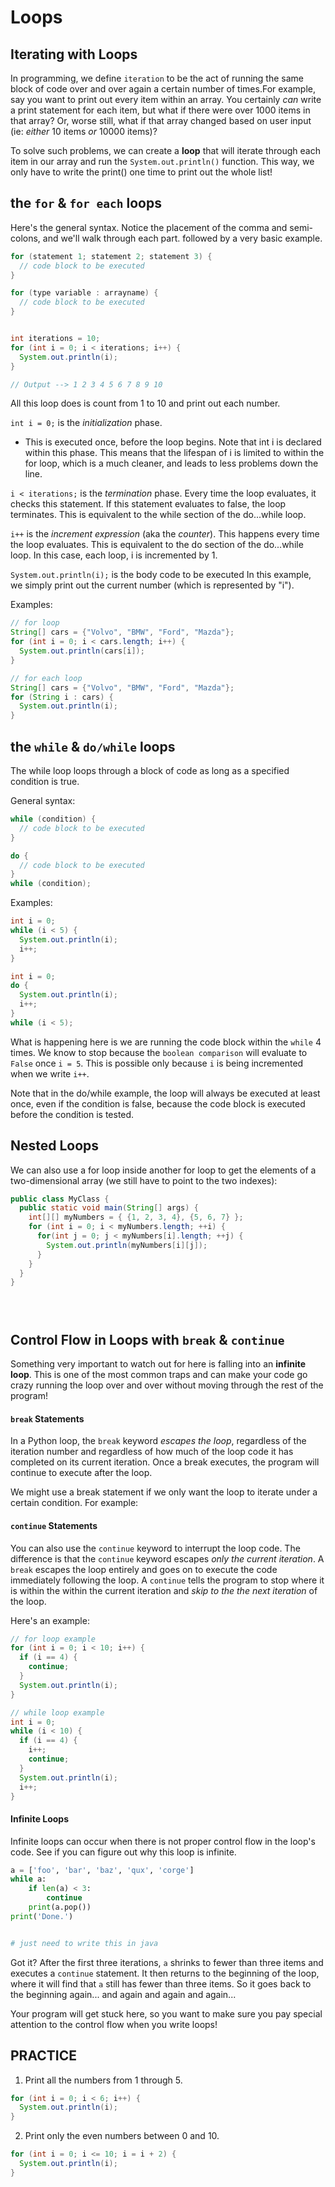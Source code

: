 # Loops

## Iterating with Loops

In programming, we define `iteration` to be the act of running the same block of code over and over again a certain number of times.For example, say you want to print out every item within an array. You certainly *can* write a print statement for each item, but what if there were over 1000 items in that array? Or, worse still, what if that array changed based on user input (ie: *either* 10 items *or* 10000 items)?

To solve such problems, we can create a **loop** that will iterate through each item in our array and run the `System.out.println()` function. This way, we only have to write the print() one time to print out the whole list!

## the `for` & `for each` loops

Here's the general syntax. Notice the placement of the comma and semi-colons, and we'll walk through each part. followed by a very basic example.

```java
for (statement 1; statement 2; statement 3) {
  // code block to be executed
}

for (type variable : arrayname) {
  // code block to be executed
}


int iterations = 10;
for (int i = 0; i < iterations; i++) {
  System.out.println(i);
}

// Output --> 1 2 3 4 5 6 7 8 9 10
```

All this loop does is count from 1 to 10 and print out each number.

`int i = 0;` is the *initialization* phase.
- This is executed once, before the loop begins.
Note that int i is declared within this phase. This means that the lifespan of i is limited to within the for loop, which is a much cleaner, and leads to less problems down the line.

`i < iterations;` is the *termination* phase.
Every time the loop evaluates, it checks this statement.
If this statement evaluates to false, the loop terminates.
This is equivalent to the while section of the do...while loop.

`i++` is the *increment expression* (aka the *counter*).
This happens every time the loop evaluates.
This is equivalent to the do section of the do...while loop.
In this case, each loop, i is incremented by 1.

`System.out.println(i);` is the body code to be executed
In this example, we simply print out the current number (which is represented by "i").


Examples:

```java
// for loop
String[] cars = {"Volvo", "BMW", "Ford", "Mazda"};
for (int i = 0; i < cars.length; i++) {
  System.out.println(cars[i]);
}

// for each loop
String[] cars = {"Volvo", "BMW", "Ford", "Mazda"};
for (String i : cars) {
  System.out.println(i);
}
```

## the `while` & `do/while` loops

The while loop loops through a block of code as long as a specified condition is true.

General syntax:

```java
while (condition) {
  // code block to be executed
}

do {
  // code block to be executed
}
while (condition);
```

Examples:

```java
int i = 0;
while (i < 5) {
  System.out.println(i);
  i++;
}

int i = 0;
do {
  System.out.println(i);
  i++;
}
while (i < 5);
```

What is happening here is we are running the code block within the `while` 4 times. We know to stop because the `boolean comparison` will evaluate to `False` once `i = 5`. This is possible only because `i` is being incremented when we write `i++`.

Note that in the do/while example, the loop will always be executed at least once, even if the condition is false, because the code block is executed before the condition is tested.

## Nested Loops

We can also use a for loop inside another for loop to get the elements of a two-dimensional array (we still have to point to the two indexes):

```java
public class MyClass {
  public static void main(String[] args) {
    int[][] myNumbers = { {1, 2, 3, 4}, {5, 6, 7} };
    for (int i = 0; i < myNumbers.length; ++i) {
      for(int j = 0; j < myNumbers[i].length; ++j) {
        System.out.println(myNumbers[i][j]);
      }
    }
  }
}
```


```java
```


```java
```

```java
```


## Control Flow in Loops with `break` & `continue`

Something very important to watch out for here is falling into an **infinite loop**. This is one of the most common traps and can make your code go crazy running the loop over and over without moving through the rest of the program!

#### `break` Statements
In a Python loop, the `break` keyword *escapes the loop*, regardless of the iteration number and regardless of how much of the loop code it has completed on its current iteration. Once a break executes, the program will continue to execute after the loop.

We might use a break statement if we only want the loop to iterate under a certain condition. For example:


#### `continue` Statements
You can also use the `continue` keyword to interrupt the loop code. The difference is that the `continue` keyword escapes *only the current iteration*. A `break` escapes the loop entirely and goes on to execute the code immediately following the loop. A `continue` tells the program to stop where it is within the within the current iteration and *skip to the the next iteration* of the loop. 

Here's an example:

```java
// for loop example
for (int i = 0; i < 10; i++) {
  if (i == 4) {
    continue;
  }
  System.out.println(i);
}

// while loop example
int i = 0;
while (i < 10) {
  if (i == 4) {
    i++;
    continue;
  }
  System.out.println(i);
  i++;
}
```

#### Infinite Loops
Infinite loops can occur when there is not proper control flow in the loop's code. See if you can figure out why this loop is infinite.

```python
a = ['foo', 'bar', 'baz', 'qux', 'corge']
while a:
    if len(a) < 3:
        continue
    print(a.pop())
print('Done.')


# just need to write this in java
```

Got it? After the first three iterations, `a` shrinks to fewer than three items and executes a `continue` statement. It then returns to the beginning of the loop, where it will find that `a` still has fewer than three items. So it goes back to the beginning again... and again and again and again... 

Your program will get stuck here, so you want to make sure you pay special attention to the control flow when you write loops!


## PRACTICE

1. Print all the numbers from 1 through 5.

```java
for (int i = 0; i < 6; i++) {
  System.out.println(i);
}
```

2. Print only the even numbers between 0 and 10.

```java
for (int i = 0; i <= 10; i = i + 2) {
  System.out.println(i);
}
```




